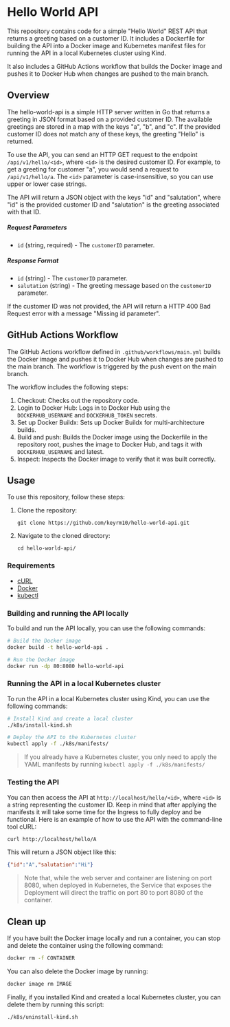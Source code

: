 # Hello World API

This repository contains code for a simple "Hello World" REST API that returns a greeting based on a customer ID. It includes a Dockerfile for building the API into a Docker image and Kubernetes manifest files for running the API in a local Kubernetes cluster using Kind.

It also includes a GitHub Actions workflow that builds the Docker image and pushes it to Docker Hub when changes are pushed to the main branch.

## Overview

The hello-world-api is a simple HTTP server written in Go that returns a greeting in JSON format based on a provided customer ID. The available greetings are stored in a map with the keys "a", "b", and "c". If the provided customer ID does not match any of these keys, the greeting "Hello" is returned.

To use the API, you can send an HTTP GET request to the endpoint `/api/v1/hello/<id>`, where `<id>` is the desired customer ID. For example, to get a greeting for customer "a", you would send a request to `/api/v1/hello/a`. The `<id>` parameter is case-insensitive, so you can use upper or lower case strings.

The API will return a JSON object with the keys "id" and "salutation", where "id" is the provided customer ID and "salutation" is the greeting associated with that ID.

##### Request Parameters

-   `id` (string, required) - The `customerID` parameter.

##### Response Format

-   `id` (string) - The `customerID` parameter.
-   `salutation` (string) - The greeting message based on the `customerID` parameter.

If the customer ID was not provided, the API will return a HTTP 400 Bad Request error with a message "Missing id parameter".

## GitHub Actions Workflow

The GitHub Actions workflow defined in `.github/workflows/main.yml` builds the Docker image and pushes it to Docker Hub when changes are pushed to the main branch. The workflow is triggered by the push event on the main branch.

The workflow includes the following steps:

1. Checkout: Checks out the repository code.
2. Login to Docker Hub: Logs in to Docker Hub using the `DOCKERHUB_USERNAME` and `DOCKERHUB_TOKEN` secrets.
3. Set up Docker Buildx: Sets up Docker Buildx for multi-architecture builds.
4. Build and push: Builds the Docker image using the Dockerfile in the repository root, pushes the image to Docker Hub, and tags it with `DOCKERHUB_USERNAME` and latest.
5. Inspect: Inspects the Docker image to verify that it was built correctly.

## Usage

To use this repository, follow these steps:

1. Clone the repository:

    ```
    git clone https://github.com/keyrm10/hello-world-api.git
    ```

2. Navigate to the cloned directory:

    ```
    cd hello-world-api/
    ```

### Requirements

- [cURL](https://everything.curl.dev/get)
- [Docker](https://docs.docker.com/get-docker/)
- [kubectl](https://kubernetes.io/docs/tasks/tools/)

### Building and running the API locally

To build and run the API locally, you can use the following commands:

```bash
# Build the Docker image
docker build -t hello-world-api .

# Run the Docker image
docker run -dp 80:8080 hello-world-api
```

### Running the API in a local Kubernetes cluster

To run the API in a local Kubernetes cluster using Kind, you can use the following commands:

```bash
# Install Kind and create a local cluster
./k8s/install-kind.sh

# Deploy the API to the Kubernetes cluster
kubectl apply -f ./k8s/manifests/
```

> If you already have a Kubernetes cluster, you only need to apply the YAML manifests by running `kubectl apply -f ./k8s/manifests/`

### Testing the API

You can then access the API at `http://localhost/hello/<id>`, where `<id>` is a string representing the customer ID. Keep in mind that after applying the manifests it will take some time for the Ingress to fully deploy and be functional. Here is an example of how to use the API with the command-line tool cURL:

```bash
curl http://localhost/hello/A
```

This will return a JSON object like this:

```json
{"id":"A","salutation":"Hi"}
```

> Note that, while the web server and container are listening on port 8080, when deployed in Kubernetes, the Service that exposes the Deployment will direct the traffic on port 80 to port 8080 of the container.

## Clean up

If you have built the Docker image locally and run a container, you can stop and delete the container using the following command:

```bash
docker rm -f CONTAINER
```

You can also delete the Docker image by running:

```bash
docker image rm IMAGE
```

Finally, if you installed Kind and created a local Kubernetes cluster, you can delete them by running this script:

```bash
./k8s/uninstall-kind.sh
```
